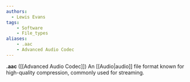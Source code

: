 ```yaml
---
authors:
  - Lewis Evans
tags:
    - Software
    - File_types
aliases:
    - .aac
    - Advanced Audio Codec
---
```

**.aac** ([[Advanced Audio Codec]]) An [[Audio|audio]] file format known for high-quality compression, commonly used for streaming.
